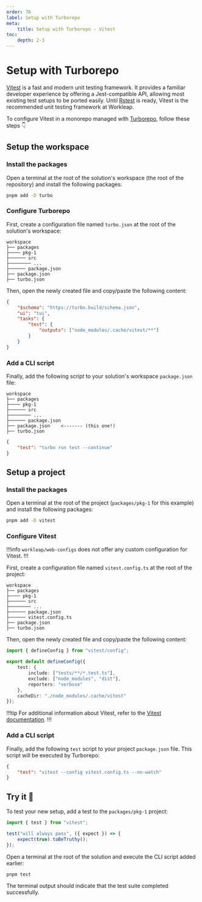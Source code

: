 ```yaml
---
order: 70
label: Setup with Turborepo
meta:
    title: Setup with Turborepo - Vitest
toc:
    depth: 2-3
---
```


# Setup with Turborepo

[Vitest](https://vitest.dev/) is a fast and modern unit testing framework. It provides a familiar developer experience by offering a Jest-compatible API, allowing most existing test setups to be ported easily. Until [Rstest](https://rstest.rs/) is ready, Vitest is the recommended unit testing framework at Workleap.

To configure Vitest in a monorepo managed with [Turborepo](https://turborepo.com/), follow these steps 👇

## Setup the workspace

### Install the packages

Open a terminal at the root of the solution's workspace (the root of the repository) and install the following packages:

```bash
pnpm add -D turbo
```

### Configure Turborepo

First, create a configuration file named `turbo.json` at the root of the solution's workspace:

``` !#8
workspace
├── packages
├──── pkg-1
├────── src
├──────── ...
├────── package.json
├── package.json
├── turbo.json
```

Then, open the newly created file and copy/paste the following content:

```json !#5-7
{
    "$schema": "https://turbo.build/schema.json",
    "ui": "tui",
    "tasks": {
        "test": {
            "outputs": ["node_modules/.cache/vitest/**"]
        }
    }
}
```

### Add a CLI script

Finally, add the following script to your solution's workspace `package.json` file:

``` !#7
workspace
├── packages
├──── pkg-1
├────── src
├──────── ...
├────── package.json
├── package.json    <------- (this one!)
├── turbo.json
```

```json package.json
{
    "test": "turbo run test --continue"
}
```

## Setup a project

### Install the packages

Open a terminal at the root of the project (`packages/pkg-1` for this example) and install the following packages:

```bash
pnpm add -D vitest
```

### Configure Vitest

!!!info
`workleap/web-configs` does not offer any custom configuration for Vitest.
!!!

First, create a configuration file named `vitest.config.ts` at the root of the project:

``` !#7
workspace
├── packages
├──── pkg-1
├────── src
├──────── ...
├────── package.json
├────── vitest.config.ts
├── package.json
├── turbo.json
```

Then, open the newly created file and copy/paste the following content:

```ts packages/pkg-1/vitest.config.ts
import { defineConfig } from "vitest/config";

export default defineConfig({
    test: {
        include: ["tests/**/*.test.ts"],
        exclude: ["node_modules", "dist"],
        reporters: "verbose"
    },
    cacheDir: "./node_modules/.cache/vitest"
});
```

!!!tip
For additional information about Vitest, refer to the [Vitest documentation](https://vitest.dev/). 
!!!

### Add a CLI script

Finally, add the following `test` script to your project `package.json` file. This script will be executed by Turborepo:

```json packages/pkg-1/package.json
{
    "test": "vitest --config vitest.config.ts --no-watch"
}
```

## Try it :rocket:

To test your new setup, add a test to the `packages/pkg-1` project:

```ts packages/pkg-1/tests/foo.test.ts
import { test } from "vitest";

test("will always pass", ({ expect }) => {
    expect(true).toBeTruthy();
});
```

Open a terminal at the root of the solution and execute the CLI script added earlier:

```bash
pnpm test
```

The terminal output should indicate that the test suite completed successfully.


